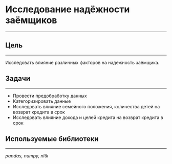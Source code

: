 # Исследование надёжности заёмщиков
---

## Цель  
---
Исследовать влияние различных факторов на надежность заёмщика.

## Задачи
---
- Провести предобработку данных
- Категоризировать данные
- Исследовать влияние семейного положения, количества детей на возврат кредита в срок
- Исследовать влияние дохода и целей кредита на возврат кредита в срок

## Используемые библиотеки
---
*pandas, numpy, nltk*